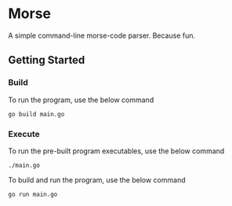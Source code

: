 # Morse
A simple command-line morse-code parser. Because fun. 

## Getting Started
### Build
To run the program, use the below command
```
go build main.go
```

### Execute
To run the pre-built program executables, use the below command
```
./main.go
```

To build and run the program, use the below command
```
go run main.go
```